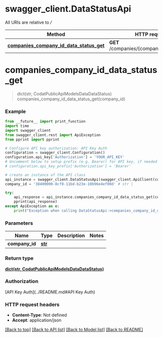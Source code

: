 # swagger_client.DataStatusApi

All URIs are relative to */*

Method | HTTP request | Description
------------- | ------------- | -------------
[**companies_company_id_data_status_get**](DataStatusApi.md#companies_company_id_data_status_get) | **GET** /companies/{companyId}/dataStatus | 

# **companies_company_id_data_status_get**
> dict(str, CodatPublicApiModelsDataDataStatus) companies_company_id_data_status_get(company_id)



### Example
```python
from __future__ import print_function
import time
import swagger_client
from swagger_client.rest import ApiException
from pprint import pprint

# Configure API key authorization: API Key Auth
configuration = swagger_client.Configuration()
configuration.api_key['Authorization'] = 'YOUR_API_KEY'
# Uncomment below to setup prefix (e.g. Bearer) for API key, if needed
# configuration.api_key_prefix['Authorization'] = 'Bearer'

# create an instance of the API class
api_instance = swagger_client.DataStatusApi(swagger_client.ApiClient(configuration))
company_id = '38400000-8cf0-11bd-b23e-10b96e4ef00d' # str | 

try:
    api_response = api_instance.companies_company_id_data_status_get(company_id)
    pprint(api_response)
except ApiException as e:
    print("Exception when calling DataStatusApi->companies_company_id_data_status_get: %s\n" % e)
```

### Parameters

Name | Type | Description  | Notes
------------- | ------------- | ------------- | -------------
 **company_id** | [**str**](.md)|  | 

### Return type

[**dict(str, CodatPublicApiModelsDataDataStatus)**](CodatPublicApiModelsDataDataStatus.md)

### Authorization

[API Key Auth](../README.md#API Key Auth)

### HTTP request headers

 - **Content-Type**: Not defined
 - **Accept**: application/json

[[Back to top]](#) [[Back to API list]](../README.md#documentation-for-api-endpoints) [[Back to Model list]](../README.md#documentation-for-models) [[Back to README]](../README.md)

